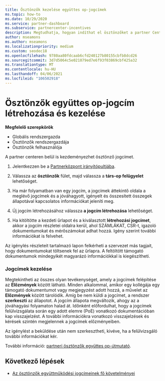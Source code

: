 ```yaml
---
title: Ösztönzők kezelése együttes op-jogcímek
ms.topic: how-to
ms.date: 10/29/2020
ms.service: partner-dashboard
ms.subservice: partnercenter-incentives
description: Megtudhatja, hogyan indíthat el ösztönzőket a partner Centertől. Megtekintheti az összes olyan tevékenységet, amely a jogcímek felépítése az előzmények között látható.
author: mseamons
ms.author: mseamons
ms.localizationpriority: medium
ms.custom: seodec18
ms.openlocfilehash: 9780aa80fdcaab6cfd240127b80155cbfb8dcd26
ms.sourcegitcommit: 3d7d5064c5e021079ed7e6f93f03869cbf425a32
ms.translationtype: MT
ms.contentlocale: hu-HU
ms.lasthandoff: 04/06/2021
ms.locfileid: "106502918"
---
```

# <a name="create-and-manage-an-incentives-co-op-claim"></a>Ösztönzők együttes op-jogcím létrehozása és kezelése

**Megfelelő szerepkörök**

- Globális rendszergazda
- Ösztönzők rendszergazdája
- Ösztönzők felhasználója

A partner centeren belül is kezdeményezhet ösztönző jogcímet.

1. Jelentkezzen be a [Partnerközpont irányítópultjába](https://partner.microsoft.com/dashboard/).

2. Válassza az **ösztönzők** fület, majd válassza a **társ-op felügyelet** lehetőséget.

3. Ha már folyamatban van egy jogcím, a jogcímek áttekintő oldala a meglévő jogcímek és a jóváhagyott, igényelt és összesített összegek állapotával kapcsolatos információkat jeleníti meg.

4. Új jogcím létrehozásához válassza **a jogcím létrehozása** lehetőséget.

5. Ha kitöltötte a kezdeti űrlapot és a kiválasztott **létrehozási jogcímet**, akkor a jogcím részletei oldalra kerül, ahol SZÁMLÁKAT, CSR-t, igazoló dokumentumokat és mérőszámokat adhat hozzá. Igény szerint további információkat is felvehet.

Az igénylés részleteit tartalmazó lapon felkérheti a szervezet más tagjait, hogy dokumentumokat töltsenek fel az űrlapra. A feltöltött támogató dokumentumok mindegyikét magyarázó információkkal is kiegészítheti. 

### <a name="manage-your-claims"></a>Jogcímek kezelése

Megtekintheti az összes olyan tevékenységet, amely a jogcímek felépítése az **Előzmények** között látható. Minden alkalommal, amikor egy kollégája egy támogató dokumentumot vagy megjegyzést adott hozzá, a művelet az **Előzmények** között tárolódik. Amíg be nem küldi a jogcímet, a rendszer **szerkeszti** az állapotot. A jogcím állapota megváltozik, ahogy az a jóváhagyási folyamaton halad át. Időnként előfordulhat, hogy a jogcímek felülvizsgálata során egy adott elemre (PoE) vonatkozó dokumentációban kap visszajelzést. A további információkra vonatkozó visszajelzések és kérések szintén megjelennek a jogcímek előzményeiben.

Az igénylést a beküldése után nem szerkesztheti, kivéve, ha a felülvizsgáló további információkat kér.

További információ: [partneri ösztönzők együttes op-útmutató](https://assetsprod.microsoft.com/co-op-guidebook.pdf).

## <a name="next-steps"></a>Következő lépések

- [Az ösztönzők együttműködési jogcímeinek fő követelményei](core-requirements.md)